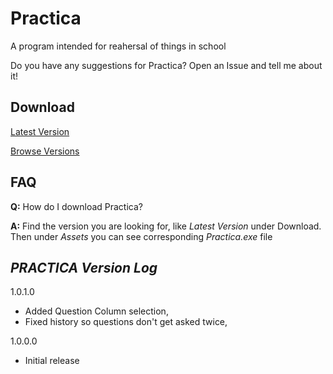 # Practica
A program intended for reahersal of things in school

Do you have any suggestions for Practica? Open an Issue and tell me about it!

## Download
[Latest Version](https://github.com/StonerSeal/Practica/releases/latest)

[Browse Versions](https://github.com/StonerSeal/Practica/releases)

## FAQ
**Q:** How do I download Practica?

**A:** Find the version you are looking for, like *Latest Version* under Download. Then under *Assets* you can see corresponding *Practica.exe* file

## ***PRACTICA*** *Version Log*

1.0.1.0 
- Added Question Column selection, 
- Fixed history so questions don't get asked twice,

1.0.0.0 
- Initial release
